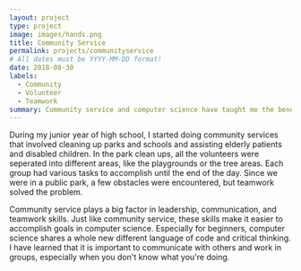 ```yaml
---
layout: project
type: project
image: images/hands.png
title: Community Service
permalink: projects/communityservice
# All dates must be YYYY-MM-DD format!
date: 2018-08-30
labels:
  - Community
  - Volunteer
  - Teamwork
summary: Community service and computer science have taught me the benefits of working with others.
---
```


During my junior year of high school, I started doing community services that involved cleaning up parks and schools and assisting elderly patients and disabled children. In the park clean ups, all the volunteers were seperated into different areas, like the playgrounds or the tree areas. Each group had various tasks to accomplish until the end of the day. Since we were in a public park, a few obstacles were encountered, but teamwork solved the problem. 

Community service plays a big factor in leadership, communication, and teamwork skills. Just like community service, these skills make it easier to accomplish goals in computer science. Especially for beginners, computer science shares a whole new different language of code and critical thinking. I have learned that it is important to communicate with others and work in groups, especially when you don't know what you're doing. 


